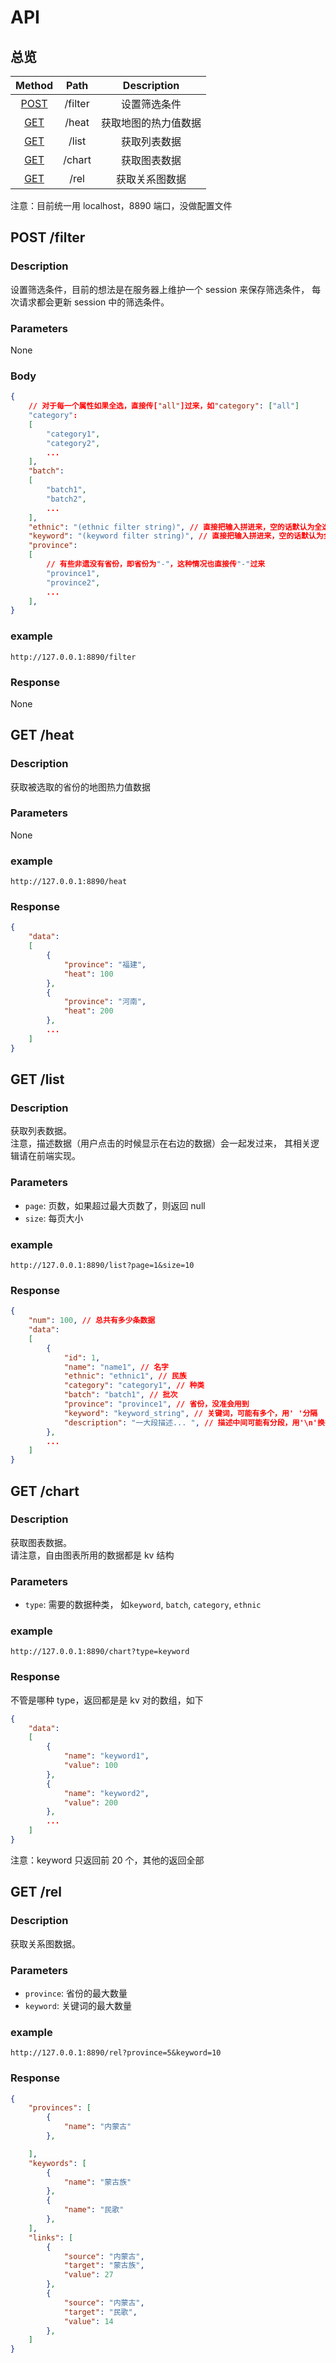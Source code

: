 # API

## 总览

|        Method        |  Path   |     Description      |
| :------------------: | :-----: | :------------------: |
| [POST](#post-filter) | /filter |     设置筛选条件     |
|   [GET](#get-heat)   |  /heat  | 获取地图的热力值数据 |
|   [GET](#get-list)   |  /list  |     获取列表数据     |
|  [GET](#get-chart)   | /chart  |     获取图表数据     |
|   [GET](#get-rel)    |  /rel   |    获取关系图数据    |

注意：目前统一用 localhost，8890 端口，没做配置文件

## POST /filter

### Description

设置筛选条件，目前的想法是在服务器上维护一个 session 来保存筛选条件，
每次请求都会更新 session 中的筛选条件。

### Parameters

None

### Body

```json
{
    // 对于每一个属性如果全选，直接传["all"]过来，如"category": ["all"]
    "category":
    [
        "category1",
        "category2",
        ...
    ],
    "batch":
    [
        "batch1",
        "batch2",
        ...
    ],
    "ethnic": "(ethnic filter string)", // 直接把输入拼进来，空的话默认为全选
    "keyword": "(keyword filter string)", // 直接把输入拼进来，空的话默认为全选
    "province":
    [
        // 有些非遗没有省份，即省份为"-"，这种情况也直接传"-"过来
        "province1",
        "province2",
        ...
    ],
}
```

### example

`http://127.0.0.1:8890/filter`

### Response

None

## GET /heat

### Description

获取被选取的省份的地图热力值数据

### Parameters

None

### example

`http://127.0.0.1:8890/heat`

### Response

```json
{
    "data":
    [
        {
            "province": "福建",
            "heat": 100
        },
        {
            "province": "河南",
            "heat": 200
        },
        ...
    ]
}
```

## GET /list

### Description

获取列表数据。  
注意，描述数据（用户点击的时候显示在右边的数据）会一起发过来，
其相关逻辑请在前端实现。

### Parameters

- `page`: 页数，如果超过最大页数了，则返回 null
- `size`: 每页大小

### example

`http://127.0.0.1:8890/list?page=1&size=10`

### Response

```json
{
    "num": 100, // 总共有多少条数据
    "data":
    [
        {
            "id": 1,
            "name": "name1", // 名字
            "ethnic": "ethnic1", // 民族
            "category": "category1", // 种类
            "batch": "batch1", // 批次
            "province": "province1", // 省份，没准会用到
            "keyword": "keyword_string", // 关键词，可能有多个，用' '分隔
            "description": "一大段描述... ", // 描述中间可能有分段，用'\n'换行符表示
        },
        ...
    ]
}
```

## GET /chart

### Description

获取图表数据。  
请注意，自由图表所用的数据都是 kv 结构

### Parameters

- `type`: 需要的数据种类，
  如`keyword`, `batch`, `category`, `ethnic`

### example

`http://127.0.0.1:8890/chart?type=keyword`

### Response

不管是哪种 type，返回都是是 kv 对的数组，如下

```json
{
    "data":
    [
        {
            "name": "keyword1",
            "value": 100
        },
        {
            "name": "keyword2",
            "value": 200
        },
        ...
    ]
}
```

注意：keyword 只返回前 20 个，其他的返回全部

## GET /rel

### Description

获取关系图数据。

### Parameters

- `province`: 省份的最大数量
- `keyword`: 关键词的最大数量

### example

`http://127.0.0.1:8890/rel?province=5&keyword=10`

### Response

```json
{
    "provinces": [
        {
            "name": "内蒙古"
        },

    ],
    "keywords": [
        {
            "name": "蒙古族"
        },
        {
            "name": "民歌"
        },
    ],
    "links": [
        {
            "source": "内蒙古",
            "target": "蒙古族",
            "value": 27
        },
        {
            "source": "内蒙古",
            "target": "民歌",
            "value": 14
        },
    ]
}
```
